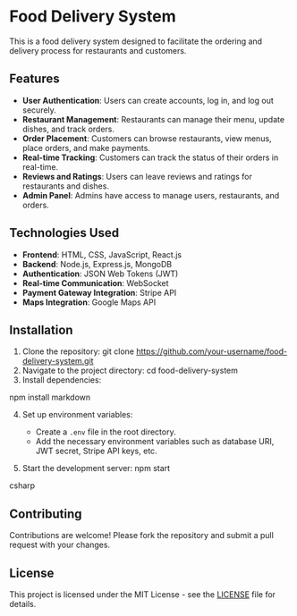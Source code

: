 # Food Delivery System

This is a food delivery system designed to facilitate the ordering and delivery process for restaurants and customers.

## Features

- **User Authentication**: Users can create accounts, log in, and log out securely.
- **Restaurant Management**: Restaurants can manage their menu, update dishes, and track orders.
- **Order Placement**: Customers can browse restaurants, view menus, place orders, and make payments.
- **Real-time Tracking**: Customers can track the status of their orders in real-time.
- **Reviews and Ratings**: Users can leave reviews and ratings for restaurants and dishes.
- **Admin Panel**: Admins have access to manage users, restaurants, and orders.

## Technologies Used

- **Frontend**: HTML, CSS, JavaScript, React.js
- **Backend**: Node.js, Express.js, MongoDB
- **Authentication**: JSON Web Tokens (JWT)
- **Real-time Communication**: WebSocket
- **Payment Gateway Integration**: Stripe API
- **Maps Integration**: Google Maps API

## Installation

1. Clone the repository:
git clone https://github.com/your-username/food-delivery-system.git
2. Navigate to the project directory:
cd food-delivery-system
3. Install dependencies:

npm install
markdown

4. Set up environment variables:

   - Create a `.env` file in the root directory.
   - Add the necessary environment variables such as database URI, JWT secret, Stripe API keys, etc.

5. Start the development server:
npm start

csharp

## Contributing

Contributions are welcome! Please fork the repository and submit a pull request with your changes.

## License

This project is licensed under the MIT License - see the [LICENSE](LICENSE) file for details.


